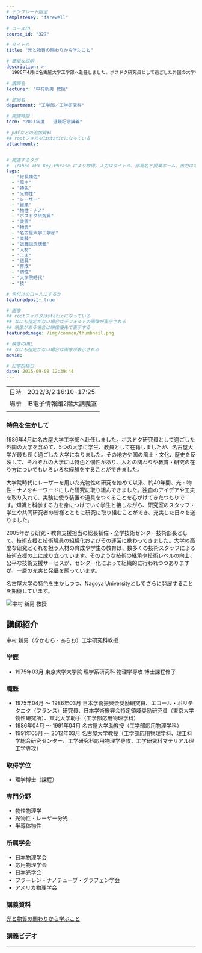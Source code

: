 ```yaml
---
# テンプレート指定
templateKey: "farewell"

# コースID
course_id: "327"

# タイトル
title: "光と物質の関わりから学ぶこと"

# 簡単な説明
description: >-
  1986年4月に名古屋大学工学部へ赴任しました。ポスドク研究員として過ごした外国の大学を含めて、5つの大学に学生、教員として在籍しましたが、名古屋大学が最も長く過ごした大学になりました。その地方や国の風土・文化、歴史を反映して、それぞれの大学には特色と個性があり、人との関わりや教育・研究の在り方についてもいろいろな経験をすることができました。 大学院時代にレーザーを用いた光物性の研究を始め ....

# 講師名
lecturer: "中村新男 教授"

# 部局名
department: "工学部／工学研究科"

# 開講時限
term: "2011年度	退職記念講義"

# pdfなどの追加資料
## rootフォルダはstaticになっている
attachments:


# 関連するタグ
# （Yahoo API Key-Phrase により取得。入力はタイトル、部局名と授業ホーム、出力はキーフレーズ（tags））
tags:
  - "総長補佐"
  - "風土"
  - "特色"
  - "光物性"
  - "レーザー"
  - "継承"
  - "物性・ナノ"
  - "ポスドク研究員"
  - "装置"
  - "物質"
  - "名古屋大学工学部"
  - "実験"
  - "退職記念講義"
  - "人材"
  - "工夫"
  - "道具"
  - "育成"
  - "個性"
  - "大学院時代"
  - "技"

# 色付けのロールにするか
featuredpost: true

# 画像
## rootフォルダはstaticになっている
## なにも指定がない場合はデフォルトの画像が表示される
## 映像がある場合は映像優先で表示する
featuredimage: /img/common/thumbnail.png

# 映像のURL
## なにも指定がない場合は画像が表示される
movie: 

# 記事投稿日
date: 2015-09-08 12:39:44
---
```


|   |   |
|---|---|
| 日時 | 2012/3/2  16:10-17:25 |
| 場所 | IB電子情報館2階大講義室 |
|   |   |


### 特色を生かして 

1986年4月に名古屋大学工学部へ赴任しました。ポスドク研究員として過ごした外国の大学を含めて、5つの大学に学生、教員として在籍しましたが、名古屋大学が最も長く過ごした大学になりました。その地方や国の風土・文化、歴史を反映して、それぞれの大学には特色と個性があり、人との関わりや教育・研究の在り方についてもいろいろな経験をすることができました。 

大学院時代にレーザーを用いた光物性の研究を始めて以来、約40年間、光・物性・ナノをキーワードにした研究に取り組んできました。独自のアイデアや工夫を取り入れて、実験に使う装置や道具をつくることを心がけてきたつもりで す。知識と科学する力を身につけていく学生と接しながら、研究室のスタッフ・学生や共同研究者の皆様とともに研究に取り組むことができ、充実した日々を送りました。 

2005年から研究・教育支援担当の総長補佐・全学技術センター技術部長として、技術支援と技術職員の組織化およびその運営に携わってきました。大学の高度な研究とそれを担う人材の育成や学生の教育は、数多くの技術スタッフによる技術支援の上に成り立っています。そのような技術の継承や技術レベルの向上、公平な技術支援サービスが、センター化によって組織的に行われつつありますが、一層の充実と発展を願っています。 

名古屋大学の特色を生かしつつ、Nagoya Universityとしてさらに発展することを期待しています。


![中村 新男 教授](https://ocw.nagoya-u.jp/files/327/s_nakamura.png)  

## 講師紹介

中村 新男（なかむら・あらお）工学研究科教授 

### 学歴

  * 1975年03月 東京大学大学院 理学系研究科 物理学専攻 博士課程修了

### 職歴

  * 1975年04月 〜 1986年03月 日本学術振興会奨励研究員、エコール・ポリテクニク（フランス）研究員、日本学術振興会特定領域奨励研究員（東京大学物性研究所）、東北大学助手（工学部応用物理学科）
  * 1986年04月 〜 1991年04月 名古屋大学助教授（工学部応用物理学科）
  * 1991年05月 〜 2012年03月 名古屋大学教授（工学部応用物理学科、理工科学総合研究センター、工学研究科応用物理学専攻、工学研究科マテリアル理工学専攻） 

### 取得学位

  * 理学博士（課程）

### 専門分野

  * 物性物理学
  * 光物性・レーザー分光
  * 半導体物性

### 所属学会

  * 日本物理学会
  * 応用物理学会
  * 日本光学会
  * フラーレン・ナノチューブ・グラフェン学会
  * アメリカ物理学会


### 講義資料

[光と物質の関わりから学ぶこと](https://ocw.nagoya-u.jp/files/327/H23nakamura.pdf)  

### 講義ビデオ




-----